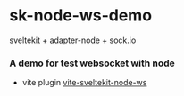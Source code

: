 
# sk-node-ws-demo

sveltekit + adapter-node + sock.io

### A demo for test websocket with node

- vite plugin [vite-sveltekit-node-ws](https://github.com/aolose/vite-sveltekit-node-ws)
